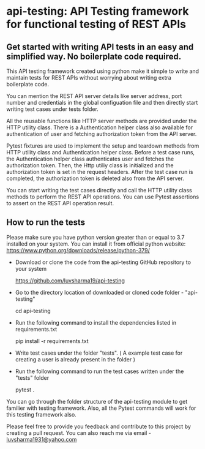 # api-testing: API Testing framework for functional testing of REST APIs

## Get started with writing API tests in an easy and simplified way. No boilerplate code required.

This API testing framework created using python make it simple to write and  maintain tests for REST APIs without worrying about writing extra boilerplate code. 

You can mention the REST API server details like server address, port number and credentials in the global configuation file and then directly start writing test cases under tests folder. 

All the reusable functions like HTTP server methods are provided under the HTTP utility class. There is a Authentication helper class also available for authentication of user and fetching authorization token from the API server.

Pytest fixtures are used to implement the setup and teardown methods from HTTP utility class and Authentication helper class. Before a test case runs, the Authentication helper class authenticates user and fetches the authorization token. Then, the Http utiliy class is initialized and the authorization token is set in the request headers. After the test case run is completed, the authorization token is deleted also from the API server.

You can start writing the test cases directly and call the HTTP utility class methods to perform the REST API operations. You can use Pytest assertions to assert on the REST API operation result.

## How to run the tests

Please make sure you have python version greater than or equal to 3.7 installed on your system. You can install it from official python website: https://www.python.org/downloads/release/python-379/

- Download or clone the code from the api-testing GitHub repository to your system

  https://github.com/luvsharma19/api-testing  

- Go to the directory location of downloaded or cloned code folder - "api-testing"
  
  cd api-testing

- Run the following command to install the dependencies listed in requirements.txt

  pip install -r requirements.txt

- Write test cases under the folder "tests". ( A example test case for creating a user is already present in the folder )

- Run the following command to run the test cases written under the "tests" folder
  
  pytest .

You can go through the folder structure of the api-testing module to get familier with testing framework. Also, all the Pytest commands will work for this testing framework also.

Please feel free to provide you feedback and contribute to this project by creating a pull request. You can also reach me via email - luvsharma1931@yahoo.com
